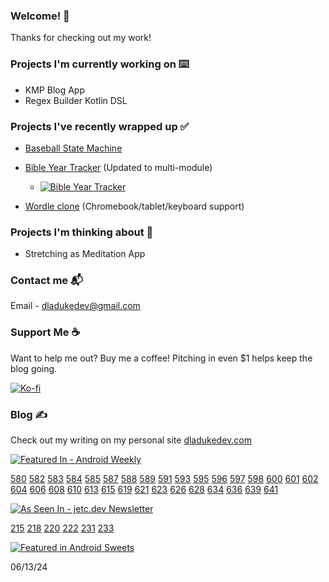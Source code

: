 ### Welcome! 👋

Thanks for checking out my work!

### Projects I'm currently working on ⌨️
- KMP Blog App
- Regex Builder Kotlin DSL

### Projects I've recently wrapped up ✅
- [Baseball State Machine](https://github.com/dladukedev/baseball-finite-state-machine/tree/main)
- [Bible Year Tracker](https://github.com/dladukedev/BibleYearTrackerAndroid) (Updated to multi-module)
  - [![Bible Year Tracker](https://img.shields.io/badge/Get_it_on-Google_Play-4C8460?logo=googleplay&logoColor=white)](https://play.google.com/store/apps/details?id=com.dladukedev.bibleyeartracker)

- [Wordle clone](https://github.com/dladukedev/wordle-clone-android) (Chromebook/tablet/keyboard support)

### Projects I'm thinking about 🤔
- Stretching as Meditation App

### Contact me 📬
Email - [dladukedev@gmail.com](mailto:dladukedev@gmail.com)

### Support Me ☕
Want to help me out? Buy me a coffee! Pitching in even $1 helps keep the blog going.

[![Ko-fi](https://img.shields.io/badge/Buy_me_a_Coffee_on-Ko--fi-FF5E5B?logo=Ko-fi&logoColor=white)](https://ko-fi.com/donovanjladuke)

### Blog ✍️
Check out my writing on my personal site [dladukedev.com](https://www.dladukedev.com)

[![Featured In - Android Weekly](https://img.shields.io/badge/Featured_In-Android_Weekly-0099CC?logoColor=white)](https://androidweekly.net)

[580](https://androidweekly.net/issues/issue-580)
[582](https://androidweekly.net/issues/issue-582)
[583](https://androidweekly.net/issues/issue-583)
[584](https://androidweekly.net/issues/issue-584)
[585](https://androidweekly.net/issues/issue-585)
[587](https://androidweekly.net/issues/issue-587)
[588](https://androidweekly.net/issues/issue-588)
[589](https://androidweekly.net/issues/issue-589)
[591](https://androidweekly.net/issues/issue-591)
[593](https://androidweekly.net/issues/issue-593)
[595](https://androidweekly.net/issues/issue-595)
[596](https://androidweekly.net/issues/issue-596)
[597](https://androidweekly.net/issues/issue-597)
[598](https://androidweekly.net/issues/issue-598)
[600](https://androidweekly.net/issues/issue-600)
[601](https://androidweekly.net/issues/issue-601)
[602](https://androidweekly.net/issues/issue-602)
[604](https://androidweekly.net/issues/issue-604)
[606](https://androidweekly.net/issues/issue-606)
[608](https://androidweekly.net/issues/issue-608)
[610](https://androidweekly.net/issues/issue-610)
[613](https://androidweekly.net/issues/issue-613)
[615](https://androidweekly.net/issues/issue-615)
[619](https://androidweekly.net/issues/issue-619)
[621](https://androidweekly.net/issues/issue-621)
[623](https://androidweekly.net/issues/issue-623)
[626](https://androidweekly.net/issues/issue-626)
[628](https://androidweekly.net/issues/issue-628)
[634](https://androidweekly.net/issues/issue-634)
[636](https://androidweekly.net/issues/issue-636)
[639](https://androidweekly.net/issues/issue-639)
[641](https://androidweekly.net/issues/issue-641)

[![As Seen In - jetc.dev Newsletter](https://img.shields.io/badge/As_Seen_In-jetc.dev_Newsletter-blue?logo=Jetpack+Compose&amp;logoColor=white)](https://jetc.dev/)

[215](https://jetc.dev/issues/215)
[218](https://jetc.dev/issues/218)
[220](https://jetc.dev/issues/220)
[222](https://jetc.dev/issues/222)
[231](https://jetc.dev/issues/231)
[233](https://jetc.dev/issues/233)

[![Featured in Android Sweets](https://img.shields.io/badge/Featured%20in%20Android%20Sweets-June%2013%2C%202024-4C8772)](https://infinum.com/android-sweets/)

06/13/24
